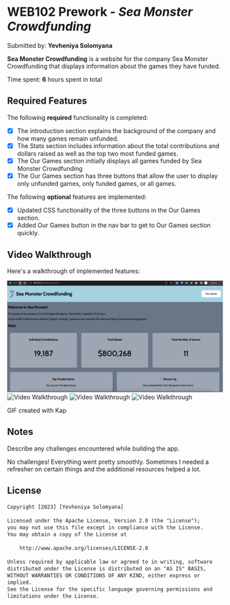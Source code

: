 # WEB102 Prework - *Sea Monster Crowdfunding*

Submitted by: **Yevheniya Solomyana**

**Sea Monster Crowdfunding** is a website for the company Sea Monster Crowdfunding that displays information about the games they have funded.

Time spent: **6** hours spent in total

## Required Features

The following **required** functionality is completed:

* [X] The introduction section explains the background of the company and how many games remain unfunded.
* [X] The Stats section includes information about the total contributions and dollars raised as well as the top two most funded games.
* [X] The Our Games section initially displays all games funded by Sea Monster Crowdfunding
* [X] The Our Games section has three buttons that allow the user to display only unfunded games, only funded games, or all games.

The following **optional** features are implemented:

* [X] Updated CSS functionality of the three buttons in the Our Games section.
* [X] Added Our Games button in the nav bar to get to Our Games section quickly.

## Video Walkthrough

Here's a walkthrough of implemented features:

<img src='gifs/VideoWalkthrough1.gif' title='Video Walkthrough' width='' alt='Video Walkthrough' />
<img src='gifs/VideoWalkthrough2.gif' title='Video Walkthrough' width='' alt='Video Walkthrough' />
<img src='gifs/VideoWalkthrough3.gif' title='Video Walkthrough' width='' alt='Video Walkthrough' />
<img src='gifs/VideoWalkthrough4.gif' title='Video Walkthrough' width='' alt='Video Walkthrough' />

<!-- Replace this with whatever GIF tool you used! -->
GIF created with Kap  
<!-- Recommended tools:
[Kap](https://getkap.co/) for macOS
[ScreenToGif](https://www.screentogif.com/) for Windows
[peek](https://github.com/phw/peek) for Linux. -->

## Notes

Describe any challenges encountered while building the app.

No challenges! Everything went pretty smoothly. Sometimes I needed a refresher on certain things and the additional resources helped a lot.

## License

    Copyright [2023] [Yevheniya Solomyana]

    Licensed under the Apache License, Version 2.0 (the "License");
    you may not use this file except in compliance with the License.
    You may obtain a copy of the License at

        http://www.apache.org/licenses/LICENSE-2.0

    Unless required by applicable law or agreed to in writing, software
    distributed under the License is distributed on an "AS IS" BASIS,
    WITHOUT WARRANTIES OR CONDITIONS OF ANY KIND, either express or implied.
    See the License for the specific language governing permissions and
    limitations under the License.
